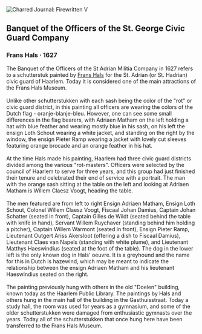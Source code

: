 <div class="artwork-of-the-day">
  <div class="container">
    <div class="img-wrapper">
      <img
        src="https://uploads5.wikiart.org/00142/images/57726d99edc2cb3880b4b602/frans-hals-banquet-of-the-officers-of-the-st-hadrian-civic-guard-company-wga11092.jpg!Large.jpg"
        alt="Charred Journal: Firewritten V" />
    </div>
    <div class="artwork-detail">
      <div class="artwork-origin"> 
        <h2 class="artwork-name">Banquet of the Officers of the St. George Civic Guard Company</h2>
        <h3 class="artist">
          Frans Hals
                    ·  1627
        </h3>
      </div>
      <p class="description">
        <span class="artwork-description-text ng-binding" ng-bind-html="viewModel.ArtworkOfTheDay.Description | unsafe">The Banquet of the Officers of the St Adrian Militia Company in 1627 refers to a schutterstuk painted by <a target="_blank" href="/en/frans-hals">Frans Hals</a> for the St. Adrian (or St. Hadrian) civic guard of Haarlem. Today it is considered one of the main attractions of the Frans Hals Museum.
<br>
<br>Unlike other schutterstukken with each sash being the color of the "rot" or civic guard district, in this painting all officers are wearing the colors of the Dutch flag - oranje-blanje-bleu. However, one can see some small differences in the flag bearers, with Adriaen Matham on the left holding a hat with blue feather and wearing mostly blue in his sash, on his left the ensign Loth Schout wearing a white jacket, and standing on the right by the window, the ensign Pieter Ramp wearing a jacket with lovely cut sleeves featuring orange brocade and an orange feather in his hat.
<br>
<br>At the time Hals made his painting, Haarlem had three civic guard districts divided among the various "rot-masters". Officers were selected by the council of Haarlem to serve for three years, and this group had just finished their tenure and celebrated their end of service with a portrait. The man with the orange sash sitting at the table on the left and looking at Adriaen Matham is Willem Claesz Voogt, heading the table.
<br>
<br>The men featured are from left to right Ensign Adriaen Matham, Ensign Loth Schout, Colonel Willem Claesz Voogt, Fiscaal Johan Damius, Captain Johan Schatter (seated in front), Captain Gilles de Wildt (seated behind the table with knife in hand), Servant Willem Ruychaver (standing behind him holding a pitcher), Captain Willem Warmont (seated in front), Ensign Pieter Ramp, Lieutenant Outgert Ariss Akersloot (offering a dish to Fiscaal Damius), Lieutenant Claes van Napels (standing with white plume), and Lieutenant Matthys Haeswindius (seated at the foot of the table). The dog in the lower left is the only known dog in Hals' oeuvre. It is a greyhound and the name for this in Dutch is hazewind, which may be meant to indicate the relationship between the ensign Adriaen Matham and his lieutenant Haeswindius seated on the right.
<br>
<br>The painting previously hung with others in the old "Doelen" building, known today as the Haarlem Public Library. The paintings by Hals and others hung in the main hall of the building in the Gasthuisstraat. Today a study hall, the room was used for years as a gymnasium, and some of the older schutterstukken were damaged from enthusiastic gymnasts over the years. Today all of the schutterstukken that once hung here have been transferred to the Frans Hals Museum.</span>
                        <div class="text-shadow-container" ng-show="showShadow" style=""></div>
      </p>
    </div>
  </div>

</div>

